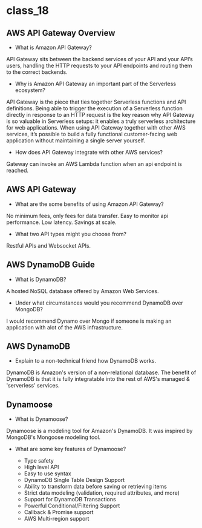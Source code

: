 # class_18

## AWS API Gateway Overview

- What is Amazon API Gateway?

API Gateway sits between the backend services of your API and your API’s users, handling the HTTP requests to your API endpoints and routing them to the correct backends.

- Why is Amazon API Gateway an important part of the Serverless ecosystem?

API Gateway is the piece that ties together Serverless functions and API definitions. Being able to trigger the execution of a Serverless function directly in response to an HTTP request is the key reason why API Gateway is so valuable in Serverless setups: it enables a truly serverless architecture for web applications. When using API Gateway together with other AWS services, it’s possible to build a fully functional customer-facing web application without maintaining a single server yourself.

- How does API Gateway integrate with other AWS services?

Gateway can invoke an AWS Lambda function when an api endpoint is reached.

## AWS API Gateway

- What are the some benefits of using Amazon API Gateway?

No minimum fees, only fees for data transfer. Easy to monitor api performance. Low latency. Savings at scale.

- What two API types might you choose from?

Restful APIs and Websocket APIs.

## AWS DynamoDB Guide

- What is DynamoDB?

A hosted NoSQL database offered by Amazon Web Services.

- Under what circumstances would you recommend DynamoDB over MongoDB?

I would recommend Dynamo over Mongo if someone is making an application with alot of the AWS infrastructure.

## AWS DynamoDB

- Explain to a non-technical friend how DynamoDB works.

DynamoDB is Amazon's version of a non-relational database. The benefit of DynamoDB is that it is fully integratable into the rest of AWS's managed & 'serverless' services.

## Dynamoose

- What is Dynamoose?

Dynamoose is a modeling tool for Amazon's DynamoDB. It was inspired by MongoDB's Mongoose modeling tool.

- What are some key features of Dynamoose?

  - Type safety
  - High level API
  - Easy to use syntax
  - DynamoDB Single Table Design Support
  - Ability to transform data before saving or retrieving items
  - Strict data modeling (validation, required attributes, and more)
  - Support for DynamoDB Transactions
  - Powerful Conditional/Filtering Support
  - Callback & Promise support
  - AWS Multi-region support
